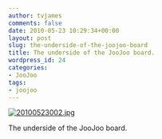```yaml
---
author: tvjames
comments: false
date: 2010-05-23 10:29:34+00:00
layout: post
slug: the-underside-of-the-joojoo-board
title: The underside of the JooJoo board.
wordpress_id: 24
categories:
- JooJoo
tags:
- joojoo
---
```


[![20100523002.jpg](http://i1370.photobucket.com/albums/ag258/thomasvjames/20100523002_zps7a3b22af.jpg)](http://s1370.photobucket.com/user/thomasvjames/media/20100523002_zps7a3b22af.jpg.html "photo 20100523002_zps7a3b22af.jpg")

The underside of the JooJoo board.
